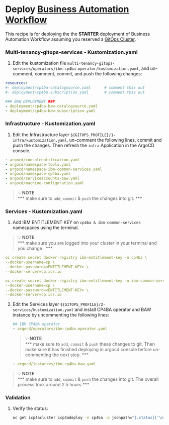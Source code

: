 # Deploy [Business Automation Workflow](https://www.ibm.com/products/business-automation-workflow?lnk=flatitem)

This recipe is for deploying the the **STARTER** deployment of Business Automation Workflow assuming you reserved a [GitOps Cluster](https://techzone.ibm.com/my/reservations/create/60e8aefaec55c60018933dd0).



### Multi-tenancy-gitops-services - Kustomization.yaml 
1. Edit the kustomization file `multi-tenancy-gitops-services/operators/ibm-cp4ba-operator/kustomization.yaml`, and un-comment, comment, commit, and push the following changes:

```yaml
resources:
#- deployment/cp4ba-catalogsource.yaml      # comment this out
#- deployment/cp4ba-subscription.yaml       # comment this out

### BAW DEPLOYMENT ###
- deployment/cp4ba-baw-catalogsource.yaml
- deployment/cp4ba-baw-subscription.yaml
```


### Infrastructure - Kustomization.yaml
1. Edit the Infrastructure layer `${GITOPS_PROFILE}/1-infra/kustomization.yaml`, un-comment the following lines, commit and push the changes. Then refresh the `infra` Application in the ArgoCD console.

```yaml
- argocd/consolenotification.yaml
- argocd/namespace-tools.yaml
- argocd/namespace-ibm-common-services.yaml
- argocd/namespace-cp4ba.yaml
- argocd/serviceaccounts-baw.yaml
- argocd/machine-configuration.yaml
```

>  💡 **NOTE**  
>  *** make sure to `add`, `commit` & `push` the changes into git. ***



### Services - Kustomization.yaml
1. Add IBM ENTITLEMENT KEY on `cp4ba & ibm-common-services` namespaces using the terminal. 

>  💡 **NOTE**  
>  *** make sure you are logged into your cluster in your terminal and you change <ENTITLEMENT-KEY>. ***

```yaml
oc create secret docker-registry ibm-entitlement-key -n cp4ba \
--docker-username=cp \
--docker-password=<ENTITLEMENT-KEY> \
--docker-server=cp.icr.io
```

```yaml
oc create secret docker-registry ibm-entitlement-key -n ibm-common-services \
--docker-username=cp \
--docker-password=<ENTITLEMENT-KEY> \
--docker-server=cp.icr.io
```

2. Edit the Services layer `${GITOPS_PROFILE}/2-services/kustomization.yaml` and install CP4BA operator and BAW instance by uncommenting the following lines:
   
    ```yaml
    ## IBM CP4BA operator
    - argocd/operators/ibm-cp4ba-operator.yaml
    ```
    >  💡 **NOTE**  
    >  *** make sure to `add`, `commit` & `push` these changes to git. Then make sure it has finished deploying in argocd console before un-commenting the next step. ***

    ```yaml
    - argocd/instances/ibm-cp4ba-baw.yaml
    ```
  >  💡 **NOTE**  
  > *** make sure to `add`, `commit` & `push` the changes into git. The overall process took around 2.5 hours ***


### Validation
1.  Verify the status:
    ```bash
    oc get icp4acluster icp4adeploy -n cp4ba -o jsonpath="{.status}{'\n'}" | jq
    ```
